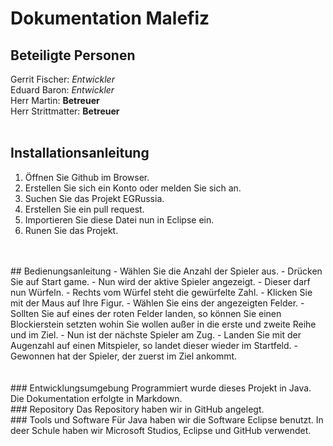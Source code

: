 # Dokumentation Malefiz
## Beteiligte Personen 
Gerrit Fischer: *Entwickler*
<br>Eduard Baron: *Entwickler*
<br>Herr Martin: **Betreuer**
<br>Herr Strittmatter: **Betreuer**
<br>
<br>
## Installationsanleitung
1. Öffnen Sie Github im Browser.
2. Erstellen Sie sich ein Konto oder melden Sie sich an.
3. Suchen Sie das Projekt EGRussia.
4. Erstellen Sie ein pull request.
5. Importieren Sie diese Datei nun in Eclipse ein.
6. Runen Sie das Projekt.
<br>
<br>
## Bedienungsanleitung
- Wählen Sie die Anzahl der Spieler aus.
- Drücken Sie auf Start game.
- Nun wird der aktive Spieler angezeigt.
- Dieser darf nun Würfeln.
- Rechts vom Würfel steht die gewürfelte Zahl.
- Klicken Sie mit der Maus auf Ihre Figur.
- Wählen Sie eins der angezeigten Felder.
- Sollten Sie auf eines der roten Felder landen, so können Sie einen Blockierstein setzten wohin Sie wollen außer in die erste und zweite Reihe und im Ziel.
- Nun ist der nächste Spieler am Zug.
- Landen Sie mit der Augenzahl auf einen Mitspieler, so landet dieser wieder im Startfeld.
- Gewonnen hat der Spieler, der zuerst im Ziel ankommt.
<br>
<br>
<br>
### Entwicklungsumgebung
Programmiert wurde dieses Projekt in Java. Die Dokumentation erfolgte in Markdown.
<br>
### Repository
Das Repository haben wir in GitHub angelegt.
<br>
### Tools und Software
Für Java haben wir die Software Eclipse benutzt. In deer Schule haben wir Microsoft Studios, Eclipse und GitHub verwendet.
